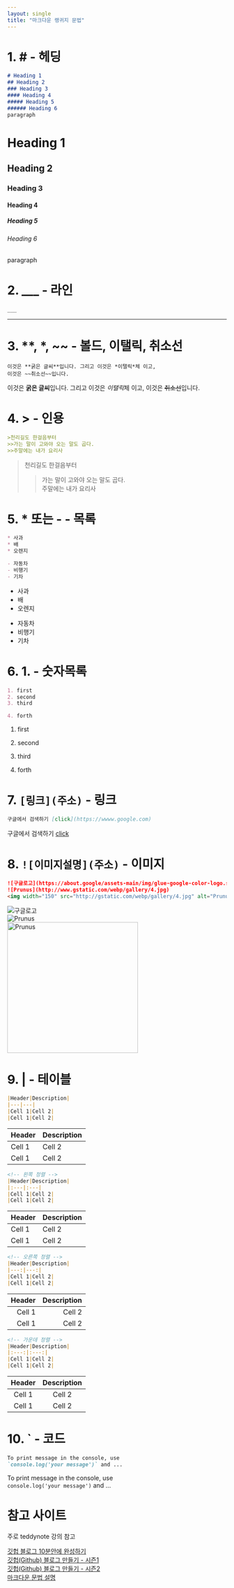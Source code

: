 ```yaml
---   
layout: single 
title: "마크다운 랭귀지 문법"
---   
```

<!-- Heading -->
# 1. # <strong>- 헤딩</strong>
```md
# Heading 1
## Heading 2
### Heading 3
#### Heading 4
##### Heading 5
###### Heading 6
paragraph
```

# Heading 1
## Heading 2
### Heading 3
#### Heading 4
##### Heading 5
###### Heading 6
paragraph

<!-- Line -->
# 2. ___ - 라인
```md
___
```
___
# 3. **, *, ~~ - 볼드, 이탤릭, 취소선
``` 
이것은 **굵은 글씨**입니다. 그리고 이것은 *이탤릭*체 이고,
이것은 ~~취소선~~입니다.
```
이것은 **굵은 글씨**입니다. 그리고 이것은 *이탤릭*체 이고,
이것은 ~~취소선~~입니다.

# 4. > - 인용
```md
>천리길도 한걸음부터
>>가는 말이 고와야 오는 말도 곱다.
>>주말에는 내가 요리사
```
>천리길도 한걸음부터
>>가는 말이 고와야 오는 말도 곱다.   
>>주말에는 내가 요리사

# 5. * 또는 - - 목록
```md
* 사과
* 배
* 오렌지

- 자동차
- 비행기
- 기차
```
* 사과
* 배
* 오렌지

- 자동차
- 비행기
- 기차

# 6. 1. - 숫자목록
```md
1. first
2. second
3. third

4. forth
```
1. first
2. second
3. third

4. forth

# 7. `[링크](주소)` - 링크
```md
구글에서 검색하기 [click](https://wwww.google.com)
```
구글에서 검색하기 [click](https://wwww.google.com)

# 8. `![이미지설명](주소)` - 이미지
```md
![구글로고](https://about.google/assets-main/img/glue-google-color-logo.svg)
![Prunus](http://www.gstatic.com/webp/gallery/4.jpg)
<img width="150" src="http://gstatic.com/webp/gallery/4.jpg" alt="Prunus" title="마크다운은 이미지의 크기를 지정할 수 없으므로, 크기 지정을 위해서는 <img> 태그를 사용해야 합니다.">
```
![구글로고](https://about.google/assets-main/img/glue-google-color-logo.svg)   
![Prunus](http://www.gstatic.com/webp/gallery/4.jpg)   
<img width="300" src="http://gstatic.com/webp/gallery/4.jpg" alt="Prunus" title="마크다운은 이미지의 크기를 지정할 수 없으므로, 크기 지정을 위해서는 <img> 태그를 사용해야 합니다.">

# 9. | - 테이블
```md
|Header|Description|
|---|---|
|Cell 1|Cell 2|
|Cell 1|Cell 2|
```
|Header|Description|
|---|---|
|Cell 1|Cell 2|
|Cell 1|Cell 2|   

```md
<!-- 왼쪽 정렬 -->
|Header|Description|
|:---|:---|
|Cell 1|Cell 2|
|Cell 1|Cell 2|
```
<!-- 왼쪽 정렬 -->
|Header|Description|
|:---|:---|
|Cell 1|Cell 2|
|Cell 1|Cell 2|

```md
<!-- 오른쪽 정렬 -->
|Header|Description|
|---:|---:|
|Cell 1|Cell 2|
|Cell 1|Cell 2|
```
<!-- 오른쪽 정렬 -->
|Header|Description|
|---:|---:|
|Cell 1|Cell 2|
|Cell 1|Cell 2|


```md
<!-- 가운데 정렬 -->
|Header|Description|
|:---:|:---:|
|Cell 1|Cell 2|
|Cell 1|Cell 2|
```
<!-- 가운데 정렬 -->
|Header|Description|
|:---:|:---:|
|Cell 1|Cell 2|
|Cell 1|Cell 2|

# 10. ` - 코드
```md
To print message in the console, use   
`console.log('your message')` and ...
```
To print message in the console, use   
`console.log('your message')` and ...
    
# 참고 사이트  
주로 teddynote 강의 참고  

[깃헙 블로그 10분안에 완성하기](https://www.youtube.com/watch?v=ACzFIAOsfpM)   
[깃헙(Github) 블로그 만들기 - 시즌1](https://www.youtube.com/playlist?list=PLIMb_GuNnFwfQBZQwD-vCZENL5YLDZekr)   <br>
[깃헙(Github) 블로그 만들기 - 시즌2](https://www.youtube.com/watch?v=p1cdQPw-JME&list=PLIMb_GuNnFwfMm3alTSOmDK4AnpdG7USY&pp=iAQB)   
[마크다운 문법 설명](https://www.heropy.dev/p/B74sNE)   
